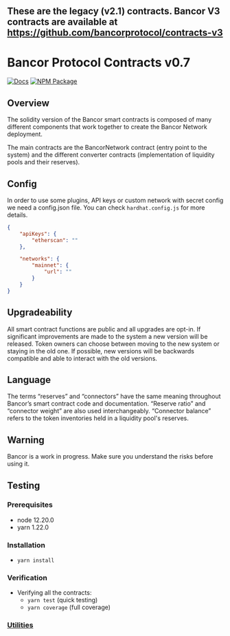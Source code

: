 ## These are the legacy (v2.1) contracts. Bancor V3 contracts are available at https://github.com/bancorprotocol/contracts-v3 ##

# Bancor Protocol Contracts v0.7

[![Docs](https://img.shields.io/badge/docs-%F0%9F%93%84-blue)](https://docs.bancor.network/)
[![NPM Package](https://img.shields.io/npm/v/@bancor/contracts-solidity.svg)](https://www.npmjs.org/package/@bancor/contracts-solidity)

## Overview

The solidity version of the Bancor smart contracts is composed of many different components that work together to create the Bancor Network deployment.

The main contracts are the BancorNetwork contract (entry point to the system) and the different converter contracts (implementation of liquidity pools and their reserves).

## Config

In order to use some plugins, API keys or custom network with secret config we need a config.json file. You can check `hardhat.config.js` for more details.

```json
{
    "apiKeys": {
        "etherscan": ""
    },

    "networks": {
        "mainnet": {
            "url": ""
        }
    }
}
```

## Upgradeability

All smart contract functions are public and all upgrades are opt-in. If significant improvements are made to the system a new version will be released. Token owners can choose between moving to the new system or staying in the old one. If possible, new versions will be backwards compatible and able to interact with the old versions.

## Language

The terms “reserves” and “connectors” have the same meaning throughout Bancor’s smart contract code and documentation. “Reserve ratio” and “connector weight” are also used interchangeably. “Connector balance” refers to the token inventories held in a liquidity pool's reserves.

## Warning

Bancor is a work in progress. Make sure you understand the risks before using it.

## Testing

### Prerequisites

-   node 12.20.0
-   yarn 1.22.0

### Installation

-   `yarn install`

### Verification

-   Verifying all the contracts:
    -   `yarn test` (quick testing)
    -   `yarn coverage` (full coverage)

### [Utilities](utils/README.md)